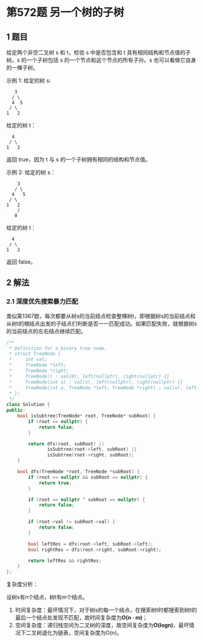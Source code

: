 # 第572题 另一个树的子树

## 1 题目

给定两个非空二叉树 s 和 t，检验 s 中是否包含和 t 具有相同结构和节点值的子树。s 的一个子树包括 s 的一个节点和这个节点的所有子孙。s 也可以看做它自身的一棵子树。

示例 1:
给定的树 s:

       3
      / \
      4  5
     / \
    1   2
给定的树 t：

```
  4 
 / \
1   2
```


返回 true，因为 t 与 s 的一个子树拥有相同的结构和节点值。

示例 2:
给定的树 s：

        3
       / \
      4   5
     / \
    1   2
        /
       0
给定的树 t：

```
  4
 / \
1   2
```


返回 false。

## 2 解法

### 2.1 深度优先搜索暴力匹配

类似第1367题，每次都要从树s的当前结点检查整棵树t，即根据树s的当前结点和从树t的根结点出发的子结点们判断是否一一匹配成功。如果匹配失败，就根据树s的当前结点的左右结点继续匹配。

```c++
/**
 * Definition for a binary tree node.
 * struct TreeNode {
 *     int val;
 *     TreeNode *left;
 *     TreeNode *right;
 *     TreeNode() : val(0), left(nullptr), right(nullptr) {}
 *     TreeNode(int x) : val(x), left(nullptr), right(nullptr) {}
 *     TreeNode(int x, TreeNode *left, TreeNode *right) : val(x), left(left), right(right) {}
 * };
 */
class Solution {
public:
    bool isSubtree(TreeNode* root, TreeNode* subRoot) {
        if (root == nullptr) {
            return false;
        }

        return dfs(root, subRoot) ||
               isSubtree(root->left, subRoot) ||
               isSubtree(root->right, subRoot);
    }

    bool dfs(TreeNode *root, TreeNode *subRoot) {
        if (root == nullptr && subRoot == nullptr) {
            return true;
        }

        if (root == nullptr ^ subRoot == nullptr) {
            return false;
        }

        if (root->val != subRoot->val) {
            return false;
        }

        bool leftRes = dfs(root->left, subRoot->left);
        bool rightRes = dfs(root->right, subRoot->right);

        return leftRes && rightRes;
    }
};
```

复杂度分析：

设树s有n个结点，树t有m个结点。

1. 时间复杂度：最坏情况下，对于树s的每一个结点，在搜索树t时都搜索到树t的最后一个结点处发现不匹配，故时间复杂度为**O(n · m)**；
2. 空间复杂度：递归栈空间为二叉树的深度，故空间复杂度为**O(logn)**，最坏情况下二叉树退化为链表，空间复杂度为O(n)。